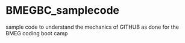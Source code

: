 # BMEGBC_samplecode
sample code to understand the mechanics of GITHUB as done for the BMEG coding boot camp 
